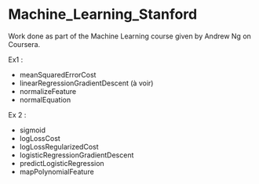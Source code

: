 # Machine_Learning_Stanford
Work done as part of the Machine Learning course given by Andrew Ng on Coursera.

Ex1 :
- meanSquaredErrorCost
- linearRegressionGradientDescent (à voir)
- normalizeFeature
- normalEquation

Ex 2 :
- sigmoid
- logLossCost
- logLossRegularizedCost
- logisticRegressionGradientDescent
- predictLogisticRegression
- mapPolynomialFeature
